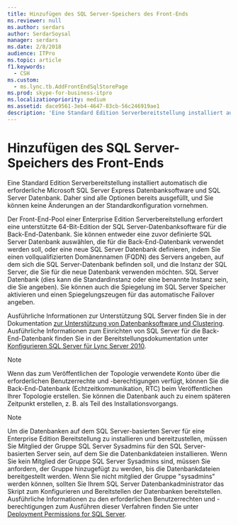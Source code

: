 ```yaml
---
title: Hinzufügen des SQL Server-Speichers des Front-Ends
ms.reviewer: null
ms.author: serdars
author: SerdarSoysal
manager: serdars
ms.date: 2/8/2018
audience: ITPro
ms.topic: article
f1.keywords:
  - CSH
ms.custom:
  - ms.lync.tb.AddFrontEndSqlStorePage
ms.prod: skype-for-business-itpro
ms.localizationpriority: medium
ms.assetid: dace9561-3eb4-4647-83cb-56c246919ae1
description: 'Eine Standard Edition Serverbereitstellung installiert automatisch die erforderliche Microsoft SQL Server Express Datenbanksoftware und SQL Server Datenbank. Daher sind alle Optionen bereits ausgefüllt, und Sie können keine Änderungen an der Standardkonfiguration vornehmen.'
---
```


# <a name="add-front-end-sql-server-store"></a>Hinzufügen des SQL Server-Speichers des Front-Ends

Eine Standard Edition Serverbereitstellung installiert automatisch die erforderliche Microsoft SQL Server Express Datenbanksoftware und SQL Server Datenbank. Daher sind alle Optionen bereits ausgefüllt, und Sie können keine Änderungen an der Standardkonfiguration vornehmen.

Der Front-End-Pool einer Enterprise Edition Serverbereitstellung erfordert eine unterstützte 64-Bit-Edition der SQL Server-Datenbanksoftware für die Back-End-Datenbank. Sie können entweder eine zuvor definierte SQL Server Datenbank auswählen, die für die Back-End-Datenbank verwendet werden soll, oder eine neue SQL Server Datenbank definieren, indem Sie einen vollqualifizierten Domänennamen (FQDN) des Servers angeben, auf dem sich die SQL Server-Datenbank befinden soll, und die Instanz der SQL Server, die Sie für die neue Datenbank verwenden möchten. SQL Server Datenbank (dies kann die Standardinstanz oder eine benannte Instanz sein, die Sie angeben). Sie können auch die Spiegelung im SQL Server Speicher aktivieren und einen Spiegelungszeugen für das automatische Failover angeben.

Ausführliche Informationen zur Unterstützung SQL Server finden Sie in der Dokumentation [zur Unterstützung von Datenbanksoftware und Clustering](/previous-versions/office/lync-server-2013/lync-server-2013-database-software-support). Ausführliche Informationen zum Einrichten von SQL Server für die Back-End-Datenbank finden Sie in der Bereitstellungsdokumentation unter [Konfigurieren SQL Server für Lync Server 2010](/previous-versions/office/lync-server-2013/lync-server-2013-configure-sql-server-for-lync-server).

> [!NOTE]
> Wenn das zum Veröffentlichen der Topologie verwendete Konto über die erforderlichen Benutzerrechte und -berechtigungen verfügt, können Sie die Back-End-Datenbank (Echtzeitkommunikation, RTC) beim Veröffentlichen Ihrer Topologie erstellen. Sie können die Datenbank auch zu einem späteren Zeitpunkt erstellen, z. B. als Teil des Installationsvorgangs.

> [!NOTE]
> Um die Datenbanken auf dem SQL Server-basierten Server für eine Enterprise Edition Bereitstellung zu installieren und bereitzustellen, müssen Sie Mitglied der Gruppe SQL Server Sysadmins für den SQL Server-basierten Server sein, auf dem Sie die Datenbankdateien installieren. Wenn Sie kein Mitglied der Gruppe SQL Server Sysadmins sind, müssen Sie anfordern, der Gruppe hinzugefügt zu werden, bis die Datenbankdateien bereitgestellt werden. Wenn Sie nicht mitglied der Gruppe "sysadmins" werden können, sollten Sie Ihrem SQL Server Datenbankadministrator das Skript zum Konfigurieren und Bereitstellen der Datenbanken bereitstellen. Ausführliche Informationen zu den erforderlichen Benutzerrechten und -berechtigungen zum Ausführen dieser Verfahren finden Sie unter [Deployment Permissions for SQL Server](/previous-versions/office/lync-server-2013/lync-server-2013-deployment-permissions-for-sql-server).